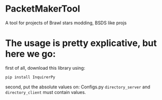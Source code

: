 # PacketMakerTool
A tool for projects of Brawl stars modding, BSDS like projs

# The usage is pretty explicative, but here we go:
first of all, download this library using:
```sh
pip install InquirerPy
```
second, put the absolute values on:
Configs.py
`directory_server` and `directory_client` must contain values. 
